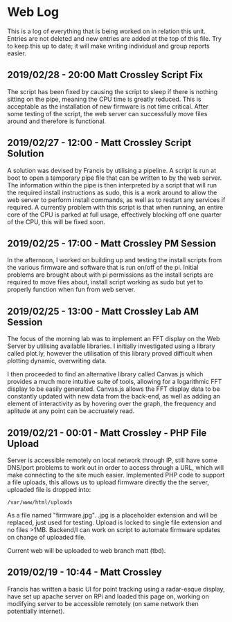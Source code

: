 # Web Log
This is a log of everything that is being worked on in relation this unit.
Entries are not deleted and new entries are added at the top of this file.
Try to keep this up to date; it will make writing individual and group reports
easier.

## 2019/02/28 - 20:00 Matt Crossley Script Fix

The script has been fixed by causing the script to sleep if there is nothing sitting on the pipe, meaning the CPU time is greatly reduced. This is acceptable as the installation of new firmware is not time critical. After some testing of the script, the web server can successfully move files around and therefore is functional.

## 2019/02/27 - 12:00 - Matt Crossley Script Solution

A solution was devised by Francis by utilising a pipeline. A script is run at boot to open a temporary pipe file that can be written to by the web server. The information within the pipe is then interpreted by a script that will run the required install instructions as sudo, this is a work around to allow the web server to perform install commands, as well as to restart any services if required. A currently problem with this script is that when running, an entire core of the CPU is parked at full usage, effectively blocking off one quarter of the CPU, this will be fixed soon.

## 2019/02/25 - 17:00 - Matt Crossley PM Session

In the afternoon, I worked on building up and testing the install scripts from the various firmware and software that is run on/off of the pi. Initial problems are brought about with pi permissions as the install scripts are required to move files about, install script working as sudo but yet to properly function when fun from web server.

## 2019/02/25 - 13:00 - Matt Crossley Lab AM Session

The focus of the morning lab was to implement an FFT display on the Web Server by utilising available libraries. I initially investigated using a library called plot.ly, however the utilisation of this library proved difficult when plotting dynamic, overwriting data.

I then proceeded to find an alternative library called Canvas.js which provides a much more intuitive suite of tools, allowing for a logarithmic FFT display to be easily generated. Canvas.js allows the FFT display data to be constantly updated with new data from the back-end, as well as adding an element of interactivity as by hovering over the graph, the frequency and aplitude at any point can be accruately read.

## 2019/02/21 - 00:01 - Matt Crossley - PHP File Upload

Server is accessible remotely on local network through IP, still have some DNS/port problems to work out in order to access through a URL, which will make connecting to the site much easier. Implemented PHP code to support a file uploads, this allows us to upload firmware directly the the server, uploaded file is dropped into:

`/var/www/html/uploads`

As a file named "firmware.jpg". .jpg is a placeholder extension and will be replaced, just used for testing. Upload is locked to single file extension and no files >1MB. Backend/I can work on script to automate firmware updates on change of uploaded file.

Current web will be uploaded to web branch matt (tbd).

## 2019/02/19 - 10:44 - Matt Crossley
Francis has written a basic UI for point tracking using a radar-esque display, have set up apache server on RPi and loaded this page on, working on modifying server to be accessible remotely (on same network then potentially internet).
